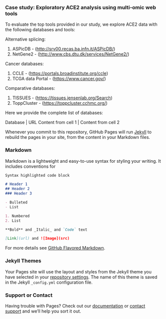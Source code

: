 ### Case study: Exploratory ACE2 analysis using multi-omic web tools

To evaluate the top tools provided in our study, we explore ACE2 data with the following databases and tools:

Alternative splicing:
1. ASPicDB - (http://srv00.recas.ba.infn.it/ASPicDB/)
2. NetGene2 - (http://www.cbs.dtu.dk/services/NetGene2/)

Cancer databases:
1. CCLE - (https://portals.broadinstitute.org/ccle)
2. TCGA data Portal - (https://www.cancer.gov/)

Comparative databases:
1. TISSUES - (https://tissues.jensenlab.org/Search)
2. ToppCluster - (https://toppcluster.cchmc.org/)


Here we provide the complete list of databases:

Database | URL
Content from cell 1 | Content from cell 2

Whenever you commit to this repository, GitHub Pages will run [Jekyll](https://jekyllrb.com/) to rebuild the pages in your site, from the content in your Markdown files.

### Markdown

Markdown is a lightweight and easy-to-use syntax for styling your writing. It includes conventions for

```markdown
Syntax highlighted code block

# Header 1
## Header 2
### Header 3

- Bulleted
- List

1. Numbered
2. List

**Bold** and _Italic_ and `Code` text

[Link](url) and ![Image](src)
```

For more details see [GitHub Flavored Markdown](https://guides.github.com/features/mastering-markdown/).

### Jekyll Themes

Your Pages site will use the layout and styles from the Jekyll theme you have selected in your [repository settings](https://github.com/Kur1sutaru/fantastic_databases_and_where_to_find_them/settings). The name of this theme is saved in the Jekyll `_config.yml` configuration file.

### Support or Contact

Having trouble with Pages? Check out our [documentation](https://docs.github.com/categories/github-pages-basics/) or [contact support](https://github.com/contact) and we’ll help you sort it out.
